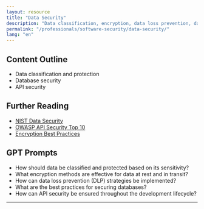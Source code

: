 ```yaml
---
layout: resource
title: "Data Security"
description: "Data classification, encryption, data loss prevention, database security, and API security."
permalink: "/professionals/software-security/data-security/"
lang: "en"
---
```


## Content Outline

- Data classification and protection
- Database security
- API security

## Further Reading

- [NIST Data Security](https://www.nist.gov/topics/data-security)
- [OWASP API Security Top 10](https://owasp.org/www-project-api-security/)
- [Encryption Best Practices](https://www.encryptionconsultants.com/blog/encryption-best-practices)

## GPT Prompts

- How should data be classified and protected based on its sensitivity?
- What encryption methods are effective for data at rest and in transit?
- How can data loss prevention (DLP) strategies be implemented?
- What are the best practices for securing databases?
- How can API security be ensured throughout the development lifecycle?

---
